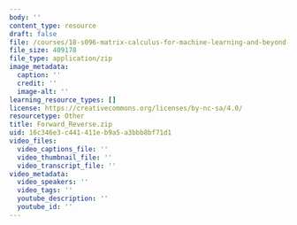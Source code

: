 ```yaml
---
body: ''
content_type: resource
draft: false
file: /courses/18-s096-matrix-calculus-for-machine-learning-and-beyond-january-iap-2022/forward_reverse.zip
file_size: 409178
file_type: application/zip
image_metadata:
  caption: ''
  credit: ''
  image-alt: ''
learning_resource_types: []
license: https://creativecommons.org/licenses/by-nc-sa/4.0/
resourcetype: Other
title: Forward_Reverse.zip
uid: 16c346e3-c441-411e-b9a5-a3bbb8bf71d1
video_files:
  video_captions_file: ''
  video_thumbnail_file: ''
  video_transcript_file: ''
video_metadata:
  video_speakers: ''
  video_tags: ''
  youtube_description: ''
  youtube_id: ''
---
```

